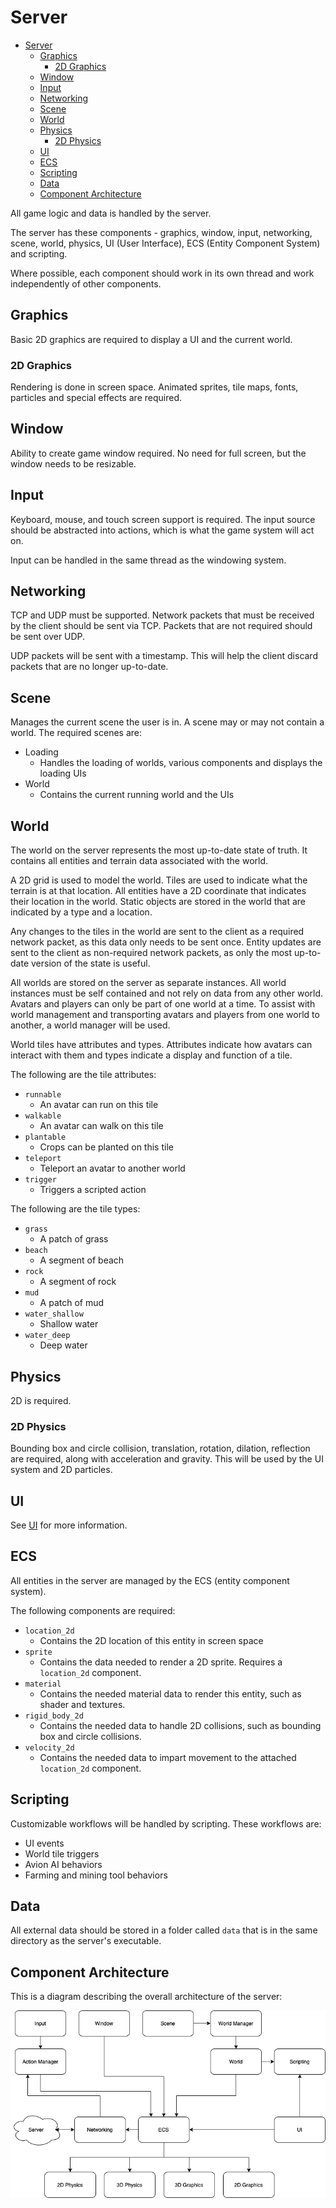 # Server

- [Server](#server)
  - [Graphics](#graphics)
    - [2D Graphics](#2d-graphics)
  - [Window](#window)
  - [Input](#input)
  - [Networking](#networking)
  - [Scene](#scene)
  - [World](#world)
  - [Physics](#physics)
    - [2D Physics](#2d-physics)
  - [UI](#ui)
  - [ECS](#ecs)
  - [Scripting](#scripting)
  - [Data](#data)
  - [Component Architecture](#component-architecture)

All game logic and data is handled by the server.

The server has these components - graphics, window, input, networking, scene, world, physics, UI (User Interface), ECS (Entity Component System) and scripting.

Where possible, each component should work in its own thread and work independently of other components.

## Graphics

Basic 2D graphics are required to display a UI and the current world.

### 2D Graphics

Rendering is done in screen space. Animated sprites, tile maps, fonts, particles and special effects are required.

## Window

Ability to create game window required. No need for full screen, but the window needs to be resizable.

## Input

Keyboard, mouse, and touch screen support is required. The input source should be abstracted into actions, which is what the game system will act on.

Input can be handled in the same thread as the windowing system.

## Networking

TCP and UDP must be supported. Network packets that must be received by the client should be sent via TCP. Packets that are not required should be sent over UDP.

UDP packets will be sent with a timestamp. This will help the client discard packets that are no longer up-to-date.

## Scene

Manages the current scene the user is in. A scene may or may not contain a world. The required scenes are:

- Loading
  - Handles the loading of worlds, various components and displays the loading UIs
- World
  - Contains the current running world and the UIs

## World

The world on the server represents the most up-to-date state of truth. It contains all entities and terrain data associated with the world.

A 2D grid is used to model the world. Tiles are used to indicate what the terrain is at that location. All entities have a 2D coordinate that indicates their location in the world. Static objects are stored in the world that are indicated by a type and a location.

Any changes to the tiles in the world are sent to the client as a required network packet, as this data only needs to be sent once. Entity updates are sent to the client as non-required network packets, as only the most up-to-date version of the state is useful.

All worlds are stored on the server as separate instances. All world instances must be self contained and not rely on data from any other world. Avatars and players can only be part of one world at a time. To assist with world management and transporting avatars and players from one world to another, a world manager will be used.

World tiles have attributes and types. Attributes indicate how avatars can interact with them and types indicate a display and function of a tile.

The following are the tile attributes:

- `runnable`
  - An avatar can run on this tile
- `walkable`
  - An avatar can walk on this tile
- `plantable`
  - Crops can be planted on this tile
- `teleport`
  - Teleport an avatar to another world
- `trigger`
  - Triggers a scripted action

The following are the tile types:

- `grass`
  - A patch of grass
- `beach`
  - A segment of beach
- `rock`
  - A segment of rock
- `mud`
  - A patch of mud
- `water_shallow`
  - Shallow water
- `water_deep`
  - Deep water

## Physics

2D is required.

### 2D Physics

Bounding box and circle collision, translation, rotation, dilation, reflection are required, along with acceleration and gravity. This will be used by the UI system and 2D particles.

## UI

See [UI](ui.md) for more information.

## ECS

All entities in the server are managed by the ECS (entity component system).

The following components are required:

- `location_2d`
  - Contains the 2D location of this entity in screen space
- `sprite`
  - Contains the data needed to render a 2D sprite. Requires a `location_2d` component.
- `material`
  - Contains the needed material data to render this entity, such as shader and textures.
- `rigid_body_2d`
  - Contains the needed data to handle 2D collisions, such as bounding box and circle collisions.
- `velocity_2d`
  - Contains the needed data to impart movement to the attached `location_2d` component.

## Scripting

Customizable workflows will be handled by scripting. These workflows are:

- UI events
- World tile triggers
- Avion AI behaviors
- Farming and mining tool behaviors

## Data

All external data should be stored in a folder called `data` that is in the same directory as the server's executable.

## Component Architecture

This is a diagram describing the overall architecture of the server:

![Overall Server Architecture](images/server_architecture.drawio.png)
